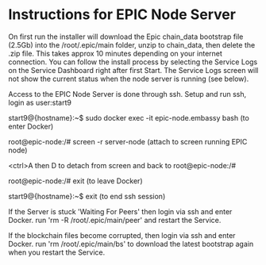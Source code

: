 # Instructions for EPIC Node Server

On first run the installer will download the Epic chain_data bootstrap file (2.5Gb) into the /root/.epic/main folder, unzip to chain_data, then delete the .zip file. This takes approx 10 minutes depending on your internet connection. You can follow the install process by selecting the Service Logs on the Service Dashboard right after first Start. The Service Logs screen will not show the current status when the node server is running (see below).

Access to the EPIC Node Server is done through ssh. Setup and run ssh, login as user:start9

start9@{hostname}:\~$ sudo docker exec -it epic-node.embassy bash (to enter Docker)

root@epic-node:/# screen -r server-node (attach to screen running EPIC node)

\<ctrl>A then D to detach from screen and back to root@epic-node:/#

root@epic-node:/# exit (to leave Docker)

start9@{hostname}:\~$ exit (to end ssh session)

If the Server is stuck 'Waiting For Peers' then login via ssh and enter Docker. run 'rm -R /root/.epic/main/peer' and restart the Service.

If the blockchain files become corrupted, then login via ssh and enter Docker. run 'rm /root/.epic/main/bs' to download the latest bootstrap again when you restart the Service.


